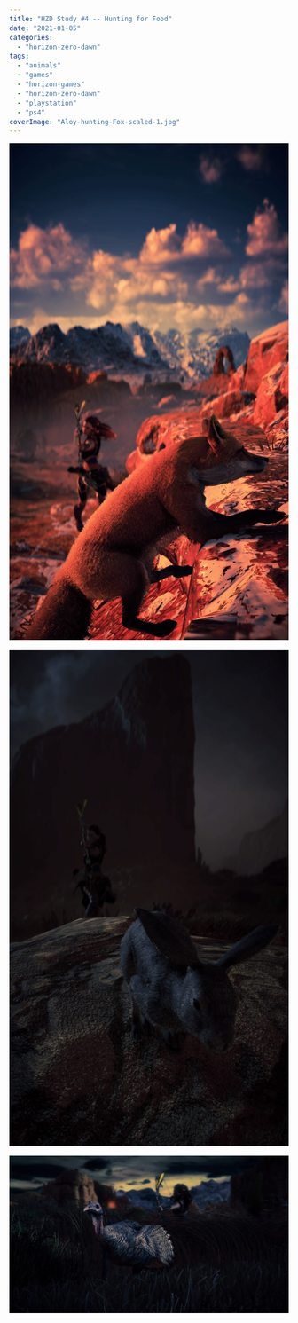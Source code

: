 ```yaml
---
title: "HZD Study #4 -- Hunting for Food"
date: "2021-01-05"
categories: 
  - "horizon-zero-dawn"
tags: 
  - "animals"
  - "games"
  - "horizon-games"
  - "horizon-zero-dawn"
  - "playstation"
  - "ps4"
coverImage: "Aloy-hunting-Fox-scaled-1.jpg"
---
```


[![](images/Aloy-hunting-Fox-scaled-1.jpg)](https://davidpeach.co.uk/wp-content/uploads/2023/01/Aloy-hunting-Fox-scaled-1.jpg)

[![](images/Aloy-hunting-rabbit-scaled-1.jpg)](https://davidpeach.co.uk/wp-content/uploads/2023/01/Aloy-hunting-rabbit-scaled-1.jpg)

[![](images/Aloy-hunting-Turkey-scaled-1.jpg)](https://davidpeach.co.uk/wp-content/uploads/2023/01/Aloy-hunting-Turkey-scaled-1.jpg)
